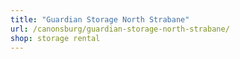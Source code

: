 ```yaml
---
title: "Guardian Storage North Strabane"
url: /canonsburg/guardian-storage-north-strabane/
shop: storage rental
---
```

